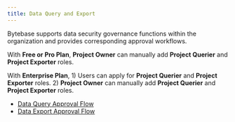 ```yaml
---
title: Data Query and Export
---
```


Bytebase supports data security governance functions within the organization and provides corresponding approval workflows.

With **Free or Pro Plan**, **Project Owner** can manually add **Project Querier** and **Project Exporter** roles.

With **Enterprise Plan**, 1) Users can apply for **Project Querier** and **Project Exporter** roles. 2) **Project Owner** can manually add **Project Querier** and **Project Exporter** roles.

- [Data Query Approval Flow](/docs/data-query-and-export/data-query)
- [Data Export Approval Flow](/docs/data-query-and-export/data-export)